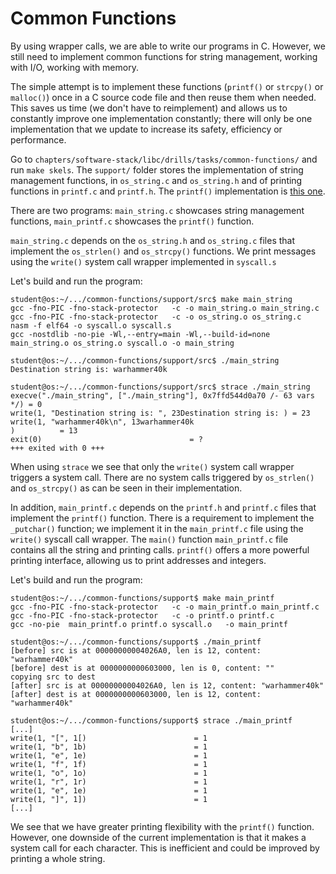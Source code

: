 # Common Functions

By using wrapper calls, we are able to write our programs in C.
However, we still need to implement common functions for string management, working with I/O, working with memory.

The simple attempt is to implement these functions (`printf()` or `strcpy()` or `malloc()`) once in a C source code file and then reuse them when needed.
This saves us time (we don't have to reimplement) and allows us to constantly improve one implementation constantly;
there will only be one implementation that we update to increase its safety, efficiency or performance.

Go to `chapters/software-stack/libc/drills/tasks/common-functions/` and run `make skels`.
The `support/` folder stores the implementation of string management functions, in `os_string.c` and `os_string.h` and of printing functions in `printf.c` and `printf.h`.
The `printf()` implementation is [this one](https://github.com/mpaland/printf).

There are two programs: `main_string.c` showcases string management functions, `main_printf.c` showcases the `printf()` function.

`main_string.c` depends on the `os_string.h` and `os_string.c` files that implement the `os_strlen()` and `os_strcpy()` functions.
We print messages using the `write()` system call wrapper implemented in `syscall.s`

Let's build and run the program:

```console
student@os:~/.../common-functions/support/src$ make main_string
gcc -fno-PIC -fno-stack-protector   -c -o main_string.o main_string.c
gcc -fno-PIC -fno-stack-protector   -c -o os_string.o os_string.c
nasm -f elf64 -o syscall.o syscall.s
gcc -nostdlib -no-pie -Wl,--entry=main -Wl,--build-id=none main_string.o os_string.o syscall.o -o main_string

student@os:~/.../common-functions/support/src$ ./main_string
Destination string is: warhammer40k

student@os:~/.../common-functions/support/src$ strace ./main_string
execve("./main_string", ["./main_string"], 0x7ffd544d0a70 /- 63 vars */) = 0
write(1, "Destination string is: ", 23Destination string is: ) = 23
write(1, "warhammer40k\n", 13warhammer40k
)          = 13
exit(0)                                 = ?
+++ exited with 0 +++
```

When using `strace` we see that only the `write()` system call wrapper triggers a system call.
There are no system calls triggered by `os_strlen()` and `os_strcpy()` as can be seen in their implementation.

In addition, `main_printf.c` depends on the `printf.h` and `printf.c` files that implement the `printf()` function.
There is a requirement to implement the `_putchar()` function;
we implement it in the `main_printf.c` file using the `write()` syscall call wrapper.
The `main()` function `main_printf.c` file contains all the string and printing calls.
`printf()` offers a more powerful printing interface, allowing us to print addresses and integers.

Let's build and run the program:

```console
student@os:~/.../common-functions/support$ make main_printf
gcc -fno-PIC -fno-stack-protector   -c -o main_printf.o main_printf.c
gcc -fno-PIC -fno-stack-protector   -c -o printf.o printf.c
gcc -no-pie  main_printf.o printf.o syscall.o   -o main_printf

student@os:~/.../common-functions/support$ ./main_printf
[before] src is at 00000000004026A0, len is 12, content: "warhammer40k"
[before] dest is at 0000000000603000, len is 0, content: ""
copying src to dest
[after] src is at 00000000004026A0, len is 12, content: "warhammer40k"
[after] dest is at 0000000000603000, len is 12, content: "warhammer40k"

student@os:~/.../common-functions/support$ strace ./main_printf
[...]
write(1, "[", 1[)                        = 1
write(1, "b", 1b)                        = 1
write(1, "e", 1e)                        = 1
write(1, "f", 1f)                        = 1
write(1, "o", 1o)                        = 1
write(1, "r", 1r)                        = 1
write(1, "e", 1e)                        = 1
write(1, "]", 1])                        = 1
[...]
```

We see that we have greater printing flexibility with the `printf()` function.
However, one downside of the current implementation is that it makes a system call for each character.
This is inefficient and could be improved by printing a whole string.
